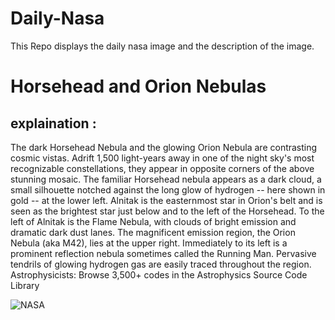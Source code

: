 # Daily-Nasa

This Repo displays the daily nasa image and the description of the image.

<!--NASA-->
# Horsehead and Orion Nebulas
## explaination :

The dark Horsehead Nebula and the glowing Orion Nebula are contrasting cosmic vistas. Adrift 1,500 light-years away in one of the night sky's most recognizable constellations, they appear in opposite corners of the above stunning mosaic. The familiar Horsehead nebula appears as a dark cloud, a small silhouette notched against the long glow of hydrogen -- here shown in gold -- at the lower left. Alnitak is the easternmost star in Orion's belt and is seen as the brightest star just below and to the left of the Horsehead. To the left of Alnitak is the Flame Nebula, with clouds of bright emission and dramatic dark dust lanes. The magnificent emission region, the Orion Nebula (aka M42), lies at the upper right. Immediately to its left is a prominent reflection nebula sometimes called the Running Man. Pervasive tendrils of glowing hydrogen gas are easily traced throughout the region.   Astrophysicists: Browse 3,500+ codes in the Astrophysics Source Code Library

![NASA](https://apod.nasa.gov/apod/image/2409/OrionOrange_Grelin_1080.jpg)
<!--/NASA-->